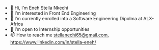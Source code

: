 - 👋 Hi, I’m Eneh Stella Nkechi
- 👀 I’m interested in Front End Engineering
- 🌱 I’m currently enrolled into a Software Engineering Dipolma at ALX-Africa
- 💞️ I’m open to Internship opportunities 
- 📫 How to reach me  stellanechi65@gmail.com, https://www.linkedin.com/in/stella-eneh/ 

<!---
stellanechi/stellanechi is a ✨ special ✨ repository because its `README.md` (this file) appears on your GitHub profile.
You can click the Preview link to take a look at your changes.
--->
